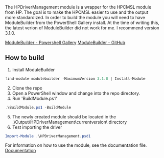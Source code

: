 The HPDriverManagement module is a wrapper for the HPCMSL module from HP. The goal is to make the HPCMSL easier to use and the output more standardized. In order to build the module you will need to have ModuleBuilder from the PowerShell Gallery install. At the time of writing this,
the latest verion of ModuleBuilder did not work for me. I recommend version 3.1.0.

[ModuleBuilder - Powershell Gallery](https://www.powershellgallery.com/packages/ModuleBuilder)
[ModuleBuilder - GitHub](https://github.com/PoshCode/ModuleBuilder)

## How to build

1. Install ModuleBuilder
```powershell
find-module modulebuilder -MaximumVersion 3.1.0 | Install-Module
```
2. Clone the repo
3. Open a PowerShell window and change into the repo directory.
4. Run 'BuildModule.ps1'
```powershell
.\BuildModule.ps1 -BuildModule
```
5. The newly created module should be located in the .\Output\HPDriverManagement\currentversion\ directory
6. Test importing the driver
```powershell
Import-Module .\HPDriverManagement.psd1
```

For information on how to use the module, see the documentation file.
[Documentation](DOCS.md)